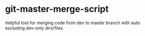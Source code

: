 # git-master-merge-script
Helpful tool for merging code from dev to master branch with auto excluding dev-only dirs/files
